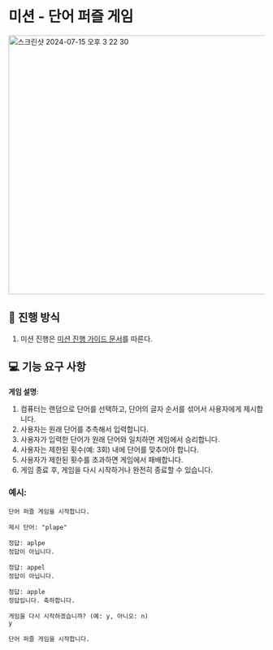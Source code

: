 # 미션 - 단어 퍼즐 게임

<img width="510" alt="스크린샷 2024-07-15 오후 3 22 30" src="https://github.com/user-attachments/assets/eabc1e4e-12d8-46cc-ad12-27492161cfe0">

## 🚀 진행 방식
1. 미션 진행은 [미션 진행 가이드 문서](https://github.com/develup-mission/docs/blob/main/mission-guide.md)를 따른다.

## 💻 기능 요구 사항

**게임 설명**:

1. 컴퓨터는 랜덤으로 단어를 선택하고, 단어의 글자 순서를 섞어서 사용자에게 제시합니다.
2. 사용자는 원래 단어를 추측해서 입력합니다.
3. 사용자가 입력한 단어가 원래 단어와 일치하면 게임에서 승리합니다.
4. 사용자는 제한된 횟수(예: 3회) 내에 단어를 맞추어야 합니다.
5. 사용자가 제한된 횟수를 초과하면 게임에서 패배합니다.
6. 게임 종료 후, 게임을 다시 시작하거나 완전히 종료할 수 있습니다.

### 예시:
```
단어 퍼즐 게임을 시작합니다.

제시 단어: "plape"

정답: aplpe
정답이 아닙니다.

정답: appel
정답이 아닙니다.

정답: apple
정답입니다. 축하합니다.

게임을 다시 시작하겠습니까? (예: y, 아니오: n)
y

단어 퍼즐 게임을 시작합니다.
```
  
